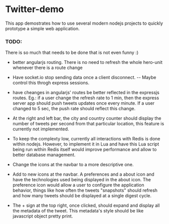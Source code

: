# Twitter-demo

This app demostrates how to use several modern nodejs projects to quickly prototype a simple web application.

### TODO:
There is so much that needs to be done that is not even funny :)

- better angularjs routing. There is no need to refresh the whole hero-unit whenever there is a route change

- Have socket.io stop sending data once a client disconnect.
-- Maybe control this throgh express sessions.

- have cheanges in angularjs' routes be better reflected in the expressjs routes. Eg.: if a user change the refresh rate to 1 min, then the express server app should push tweets updates once every minute. If a user changed to 5 sec, the push rate should reflect this change.

- At the right and left bar, the city and country counter should display the number of tweets per second from that particular location, this feature is currently not implemented.

- To keep the complexty low, currently all interactions with Redis is done within nodejs. However, to implement it in Lua and have this Lua script being run within Redis itself would improve performance and allow to better database management.

- Change the icons at the navbar to a more descriptive one.

- Add to new icons at the navbar. A preferences and a about icon and have the technologies used being displayed in the about icon. The preference icon would allow a user to configure the application behavior, things like how often the tweets "snapshots" should refresh and how many tweets should be displayed at a single digest cycle.

- The + sign at the top right, once clicked, should expand and display all the metadata of the tweet. This metadata's style should be like javascript object pretty print.


